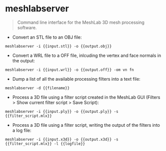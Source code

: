 # meshlabserver

> Command line interface for the MeshLab 3D mesh processing software.

- Convert an STL file to an OBJ file:

`meshlabserver -i {{input.stl}} -o {{output.obj}}`

- Convert a WRL file to a OFF file, inlcuding the vertex and face normals in the output:

`meshlabserver -i {{input.wrl}} -o {{output.off}} -om vn fn`

- Dump a list of all the available processing filters into a text file:

`meshlabserver -d {{filename}}`

- Process a 3D file using a filter script created in the MeshLab GUI (Filters > Show current filter script > Save Script):

`meshlabserver -i {{input.ply}} -o {{output.ply}} -s {{filter_script.mlx}}`

- Process a 3D file using a filter script, writing the output of the filters into a log file:

`meshlabserver -i {{input.x3d}} -o {{output.x3d}} -s {{filter_script.mlx}} -l {{logfile}}`
